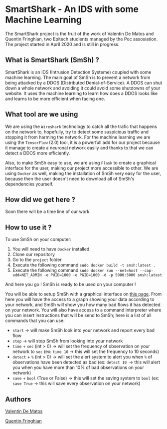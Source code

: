 # SmartShark - An IDS with some Machine Learning

The SmartShark project is the fruit of the work of Valentin De Matos and Quentin Fringhian, two Epitech studients managed by the Poc assosiation. The project started in April 2020 and is still in progress.

## What is SmartShark (SmSh) ?

SmartShark is an IDS (Intrusion Detection Systeme) coupled with some machine learning. The main goal of SmSh is to prevent a network from being attacked by a DDOS (Distributed Denial-of-Service). A DDOS can shut down a whole network and avoiding it could avoid some shutdowns of your website. It uses the machine learning to learn how does a DDOS looks like and learns to be more efficient when facing one.

## What tool are we using

We are using the `Wireshark` technology to catch all the trafic that happens on the network to, hopefully, try to detect some suspicious traffic and stopping it from harming the network. For the machine learning we are using the `TensorFlow` (2.0) tool, it is a powerfull add for our project because it manage to create a neuronal network easily and thanks to that we can detect a DDOS more efficiently.

Also, to make SmSh easy to use, we are using `Flask` to create a graphical interface for the user, making our project more accessible to other. We are using `Docker` as well, making the installation of SmSh very easy for the user, because then the user doesn't need to download all of SmSh's dependencies yourself.

## How did we get here ?

Soon there will be a time line of our work.

## How to use it ?

To use SmSh on your computer:

1) You will need to have `Docker` installed
2) Clone our repository
3) Go to the `project` folder
4) Execute the following command `sudo docker build -t smsh:latest .`
5) Execute the following command `sudo docker run --net=host --cap-add=NET_ADMIN -e PUID=1000 -e PGID=1000 -d -p 5000:5000 smsh:latest`

And here you go ! SmSh is ready to be used on your computer !

You will be able to setup SmSh with a graphical interface on [this page](http://localhost:5000/). From here you will have the access to a graph showing your data according to your network, and SmSh will show you how many bad flows it has detected on your network. You will also have access to a command interpreter where you can insert instructions that will be send to SmSh; here is a list of all commands that you can use:
- `start` -> will make SmSh look into your network and report every bad flow
- `stop` -> will stop SmSh from looking into your network
- `time` + `sec` (int > 0) -> will set the frequency of observation on your network to `sec` (ex: `time 10` -> this will set the frequency to 10 seconds)
- `detect` + `%` (int > 0) -> will set the alert system to alert you when `%` of observations have been detected as bad (ex: `detect 10 `-> this will alert you when you have more than 10% of bad observations on your network)
- `save` + `bool` (True or False) -> this will set the saving system to `bool` (ex: `save True` -> this will save every observation on your network)

## Authors

[Valentin De Matos](https://github.com/Thytu)

[Quentin Fringhian](https://github.com/QuentinFringhian)